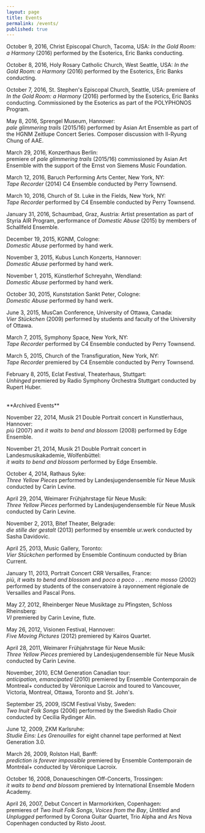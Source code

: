 ```yaml
---
layout: page
title: Events
permalink: /events/
published: true
---
```





October 9, 2016, Christ Episcopal Church, Tacoma, USA: 
*In the Gold Room: a Harmony* (2016) performed by the Esoterics, Eric Banks conducting.

October 8, 2016, Holy Rosary Catholic Church, West Seattle, USA: 
*In the Gold Room: a Harmony* (2016) performed by the Esoterics, Eric Banks conducting.

October 7, 2016, St. Stephen's Episcopal Church, Seattle, USA: 
premiere of *In the Gold Room: a Harmony* (2016) performed by the Esoterics, Eric Banks conducting.  Commissioned by the Esoterics as part of the POLYPHONOS Program. 

May 8, 2016, Sprengel Museum, Hannover:  
*pale glimmering trails* (2015/16) performed by Asian Art Ensemble as part of the HGNM Zeitlupe Concert Series.  Composer discussion with Il-Ryung Chung of AAE. 

March 29, 2016, Konzerthaus Berlin:  
premiere of *pale glimmering trails* (2015/16) commissioned by Asian Art Ensemble with the support of the Ernst von Siemens Music Foundation. 

March 12, 2016, Baruch Performing Arts Center, New York, NY:  
*Tape Recorder* (2014) C4 Ensemble conducted by Perry Townsend.

March 10, 2016, Church of St. Luke in the Fields, New York, NY:  
*Tape Recorder* performed by C4 Ensemble conducted by Perry Townsend.

January 31, 2016, Schaumbad, Graz, Austria: Artist presentation as part of Styria AIR Program, performance of *Domestic Abuse* (2015) by members of Schallfeld Ensemble.

December 19, 2015, KGNM, Cologne:  
*Domestic Abuse* performed by hand werk.

November 3, 2015, Kubus Lunch Konzerts, Hannover:  
*Domestic Abuse* performed by hand werk.

November 1, 2015, Künstlerhof Schreyahn, Wendland:  
*Domestic Abuse* performed by hand werk.

October 30, 2015, Kunststation Sankt Peter, Cologne:  
*Domestic Abuse* performed by hand werk.

June 3, 2015, MusCan Conference, University of Ottawa, Canada:  
*Vier Stückchen* (2009) performed by students and faculty of the University of Ottawa.

March 7, 2015, Symphony Space, New York, NY:  
*Tape Recorder* performed by C4 Ensemble conducted by Perry Townsend.

March 5, 2015, Church of the Transfiguration, New York, NY:  
*Tape Recorder* premiered by C4 Ensemble conducted by Perry Townsend.

February 8, 2015, Eclat Festival, Theaterhaus, Stuttgart:  
*Unhinged* premiered by Radio Symphony Orchestra Stuttgart conducted by Rupert Huber.

<br>
**Archived Events**

November 22, 2014, Musik 21 Double Portrait concert in Kunstlerhaus, Hannover:  
*più* (2007) and *it waits to bend and blossom* (2008) performed by Edge Ensemble.

November 21, 2014, Musik 21 Double Portrait concert in Landesmusikakademie, Wolfenbüttel:  
*it waits to bend and blossom* performed by Edge Ensemble.

October 4, 2014, Rathaus Syke:  
*Three Yellow Pieces* performed by Landesjugendensemble für Neue Musik conducted by Carin Levine.

April 29, 2014, Weimarer Frühjahrstage für Neue Musik:  
*Three Yellow Pieces* performed by Landesjugendensemble für Neue Musik conducted by Carin Levine.

November 2, 2013, Bitef Theater, Belgrade:  
*die stille der gestalt* (2013) performed by ensemble ur.werk conducted by Sasha Davidovic.

April 25, 2013, Music Gallery, Toronto:  
*Vier Stückchen* performed by Ensemble Continuum conducted by Brian Current.

January 11, 2013, Portrait Concert CRR Versailles, France:  
*più*, *it waits to bend and blossom* and *poco a poco . . . meno mosso* (2002) performed by students of the conservatoire à rayonnement régionale de Versailles and Pascal Pons.

May 27, 2012, Rheinberger Neue Musiktage zu Pfingsten, Schloss Rheinsberg:  
*VI* premiered by Carin Levine, flute.

May 26, 2012, Visionen Festival, Hannover:  
*Five Moving Pictures* (2012) premiered by Kairos Quartet.

April 28, 2011, Weimarer Frühjahrstage für Neue Musik:  
*Three Yellow Pieces* premiered by Landesjugendensemble für Neue Musik conducted by Carin Levine.

November, 2010, ECM Generation Canadian tour:  
*anticipation, emancipated* (2010) premiered by Ensemble Contemporain de Montreal+ conducted by Véronique Lacroix and toured to Vancouver, Victoria, Montreal, Ottawa, Toronto and St. John's.

September 25, 2009, ISCM Festival Visby, Sweden:  
*Two Inuit Folk Songs* (2006) performed by the Swedish Radio Choir conducted by Cecilia Rydinger Alin.

June 12, 2009, ZKM Karlsruhe:  
*Studie Eins: Les Grenouilles* for eight channel tape performed at Next Generation 3.0.

March 26, 2009, Rolston Hall, Banff:  
*prediction is forever impossible* premiered by Ensemble Contemporain de Montréal+ conducted by Véronique Lacroix.

October 16, 2008, Donaueschingen Off-Concerts, Trossingen:  
*it waits to bend and blossom* premiered by International Ensemble Modern Academy.

April 26, 2007, Debut Concert in Marmorkirken, Copenhagen:  
premieres of *Two Inuit Folk Songs*, *Voices from the Bay*, *Untitled* and *Unplugged* performed by Corona Guitar Quartet, Trio Alpha and Ars Nova Copenhagen conducted by Risto Joost.

